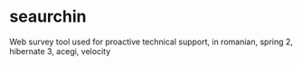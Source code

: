 # seaurchin
Web survey tool used for proactive technical support, in romanian, spring 2, hibernate 3, acegi, velocity
